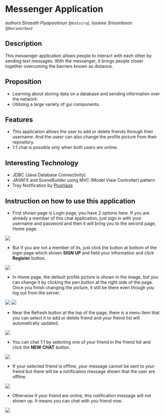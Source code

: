 # Messenger Application

*authors Sirasath Piyapootinun (`@Gotsira`),
Issaree Srisomboon (`@boranorben`)*

## Description
This messenger application allows people to interact with each other by sending text messages. With the messenger, it brings people closer together overcoming the barriers known as distance.

## Proposition

- Learning about storing data on a database and sending information over the network.
- Utilizing a large variety of gui components.

## Features

- This application allows the user to add or delete friends through their username. And the usesr can also change the profile picture from their repository.
- 1:1 chat is possible only when both users are online.

## Interesting Technology

- JDBC (Java Database Connectivity)
- JAVAFX and SceneBuilder using MVC (Model View Controller) pattern
- Tray Notification by [PlusHaze][1]

[1]: https://github.com/PlusHaze/TrayNotification "PlusHaze"

## Instruction on how to use this application
- First shown page is Login page, you have 2 options here. If you are already a member of this chat application, just sign in with your username and password and then it will bring you to the second page, Home page.

![](https://github.com/Gotsira/chatapplication/blob/master/src/images/how%20to/1.jpg)
- But if you are not a member of its, just click the button at bottom of the login page which shown **SIGN UP** and field your information and click **Register** button.
    
![](https://github.com/Gotsira/chatapplication/blob/master/src/images/how%20to/2.jpg)

- In Home page, the default profile picture is shown in the image, but you can change it by clicking the pen button at the right side of the page. Once you finish changing the picture, it still be there even though you log out from the server.

![](https://github.com/Gotsira/chatapplication/blob/master/src/images/how%20to/3.jpg)
![](https://github.com/Gotsira/chatapplication/blob/master/src/images/how%20to/4.jpg)

- Near the Refresh button at the top of the page, there is a menu item that you can select it to add or delete friend and your freind list will automatically updated.

![](https://github.com/Gotsira/chatapplication/blob/master/src/images/how%20to/5.jpg)

- You can chat 1:1 by selecting one of your friend in the friend list and click the **NEW CHAT** button.

![](https://github.com/Gotsira/chatapplication/blob/master/src/images/how%20to/6.jpg)

- If your selected friend is offline, your message cannot be sent to your freind but there will be a notification message shown that the user are offline.

![](https://github.com/Gotsira/chatapplication/blob/master/src/images/how%20to/8.jpg)

- Otherwise if your friend are online, this notification message will not shown up. It means you can chat with you friend now.

![](https://github.com/Gotsira/chatapplication/blob/master/src/images/how%20to/9.jpg)